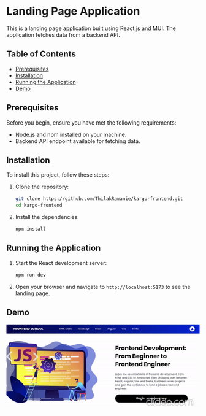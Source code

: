 # Landing Page Application

This is a landing page application built using React.js and MUI. The application fetches data from a backend API.

## Table of Contents

- [Prerequisites](#prerequisites)
- [Installation](#installation)
- [Running the Application](#running-the-application)
- [Demo](#demo)

## Prerequisites

Before you begin, ensure you have met the following requirements:

- Node.js and npm installed on your machine.
- Backend API endpoint available for fetching data.

## Installation

To install this project, follow these steps:

1. Clone the repository:

   ```bash
   git clone https://github.com/ThilakRamanie/kargo-frontend.git
   cd kargo-frontend
   ```

2. Install the dependencies:
   ```bash
   npm install
   ```

## Running the Application

1. Start the React development server:

   ```bash
   npm run dev
   ```

2. Open your browser and navigate to `http://localhost:5173` to see the landing page.

## Demo

![Demo](./demo.gif)
